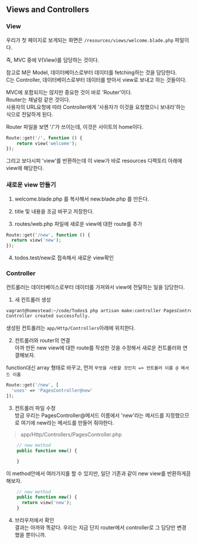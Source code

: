 
## Views and Controllers

### View

우리가 첫 페이지로 보게되는 화면은 ``/resources/views/welcome.blade.php`` 파일이다.  

즉, MVC 중에 V(View)를 담당하는 것이다.

참고로 M은 Model, 데이터베이스로부터 데이터를 fetching하는 것을 담당한다.  
C는 Controller, 데이터베이스로부터 데이터를 받아서 view로 보내고 하는 것들이다.  

MVC에 포함되지는 않지만 중요한 것이 바로 'Router'이다.  
Router는 채널링 같은 것이다.  
사용자의 URL요청에 따라 Controller에게 '사용자가 이것을 요청했으니 보내라'하는
식으로 전달하게 된다.   

Router 파일을 보면 '/'가 쓰이는데, 이것은 사이트의 home이다.  
```php
Route::get('/', function () {
    return view('welcome');
});
```
그리고 보다시피 'view'를 반환하는데 이 view가 바로 resources 디렉토리 아래에
view에 해당한다.  

### 새로운 view 만들기  

1. welcome.blade.php 를 복사해서 new.blade.php 를 만든다.

2. title 및 내용을 조금 바꾸고 저장한다.  

3. routes/web.php 파일에 새로운 view에 대한 route를 추가
```php
Route::get('/new', function () {
  return view('new');
});
```
4. todos.test/new로 접속해서 새로운 view확인 

### Controller

컨트롤러는 데이터베이스로부터 데이터를 가져와서 view에 전달하는 일을 담당한다.  

1. 새 컨트롤러 생성  
```bash
vagrant@homestead:~/code/Todos$ php artisan make:controller PagesController
Controller created successfully.
```
생성된 컨트롤러는 ``app/Http/Controllers``아래에 위치한다.  

2. 컨트롤러와 router의 연결  
아까 만든 new view에 대한 route를 작성한 것을 수정해서 새로운 컨트롤러와
연결해보자.  

function대신 array 형태로 바꾸고, 먼저 
``무엇을 사용할 것인지 => 컨트롤러 이름 @ 메서드 이름`` 
```php
Route::get('/new', [
  'uses' => 'PagesController@new'
]);
```
3. 컨트롤러 파일 수정  
방금 우리는 PagesController@메서드 이름에서 'new'라는 메서드를 지정했으므로
여기에 new라는 메서드를 만들어 줘야한다.  
> app/Http/Controllers/PagesController.php
```php
    // new method
    public function new() {

    }
```
이 method안에서 여러가지를 할 수 있지만, 일단 기존과 같이 new view를 반환하게끔
해보자.  
```php
    // new method
    public function new() {
      return view('new');
    }
```
4. 브라우저에서 확인  
결과는 아까와 똑같다. 우리는 지금 단지 router에서 controller로 그 담당만
변경했을 뿐이니까.  

